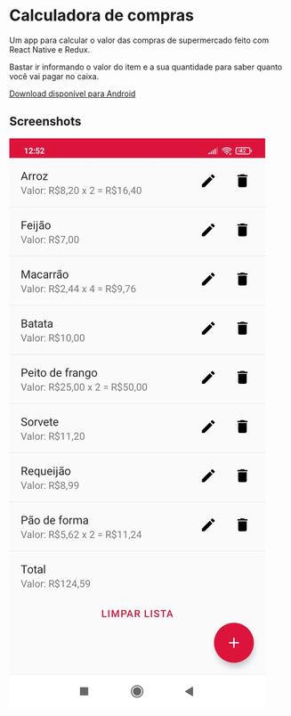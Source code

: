 # Calculadora de compras

Um app para calcular o valor das compras de supermercado feito com React Native e Redux. 

Bastar ir informando o valor do item e a sua quantidade para saber quanto você vai pagar no caixa.

[Download disponível para Android](https://github.com/roberto-ng/calculadora-de-compras/releases/tag/release)

## Screenshots

![Home page](/screenshots/home.jpg  "")
